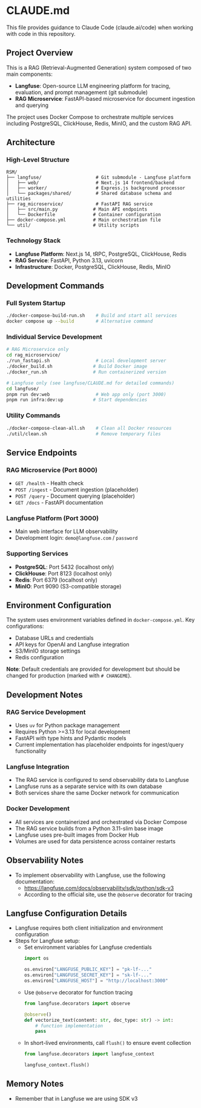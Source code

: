 # CLAUDE.md

This file provides guidance to Claude Code (claude.ai/code) when working with code in this repository.

## Project Overview

This is a RAG (Retrieval-Augmented Generation) system composed of two main components:
- **Langfuse**: Open-source LLM engineering platform for tracing, evaluation, and prompt management (git submodule)
- **RAG Microservice**: FastAPI-based microservice for document ingestion and querying

The project uses Docker Compose to orchestrate multiple services including PostgreSQL, ClickHouse, Redis, MinIO, and the custom RAG API.

## Architecture

### High-Level Structure
```
RSM/
├── langfuse/                    # Git submodule - Langfuse platform
│   ├── web/                     # Next.js 14 frontend/backend
│   ├── worker/                  # Express.js background processor
│   └── packages/shared/         # Shared database schema and utilities
├── rag_microservice/            # FastAPI RAG service
│   ├── src/main.py             # Main API endpoints
│   └── Dockerfile              # Container configuration
├── docker-compose.yml          # Main orchestration file
└── util/                       # Utility scripts
```

### Technology Stack
- **Langfuse Platform**: Next.js 14, tRPC, PostgreSQL, ClickHouse, Redis
- **RAG Service**: FastAPI, Python 3.13, uvicorn
- **Infrastructure**: Docker, PostgreSQL, ClickHouse, Redis, MinIO

## Development Commands

### Full System Startup
```bash
./docker-compose-build-run.sh    # Build and start all services
docker compose up --build        # Alternative command
```

### Individual Service Development
```bash
# RAG Microservice only
cd rag_microservice/
./run_fastapi.sh                 # Local development server
./docker_build.sh               # Build Docker image
./docker_run.sh                 # Run containerized version

# Langfuse only (see langfuse/CLAUDE.md for detailed commands)
cd langfuse/
pnpm run dev:web                 # Web app only (port 3000)
pnpm run infra:dev:up           # Start dependencies
```

### Utility Commands
```bash
./docker-compose-clean-all.sh    # Clean all Docker resources
./util/clean.sh                  # Remove temporary files
```

## Service Endpoints

### RAG Microservice (Port 8000)
- `GET /health` - Health check
- `POST /ingest` - Document ingestion (placeholder)
- `POST /query` - Document querying (placeholder)
- `GET /docs` - FastAPI documentation

### Langfuse Platform (Port 3000)
- Main web interface for LLM observability
- Development login: `demo@langfuse.com` / `password`

### Supporting Services
- **PostgreSQL**: Port 5432 (localhost only)
- **ClickHouse**: Port 8123 (localhost only)
- **Redis**: Port 6379 (localhost only)
- **MinIO**: Port 9090 (S3-compatible storage)

## Environment Configuration

The system uses environment variables defined in `docker-compose.yml`. Key configurations:
- Database URLs and credentials
- API keys for OpenAI and Langfuse integration
- S3/MinIO storage settings
- Redis configuration

**Note**: Default credentials are provided for development but should be changed for production (marked with `# CHANGEME`).

## Development Notes

### RAG Service Development
- Uses `uv` for Python package management
- Requires Python >=3.13 for local development
- FastAPI with type hints and Pydantic models
- Current implementation has placeholder endpoints for ingest/query functionality

### Langfuse Integration
- The RAG service is configured to send observability data to Langfuse
- Langfuse runs as a separate service with its own database
- Both services share the same Docker network for communication

### Docker Development
- All services are containerized and orchestrated via Docker Compose
- The RAG service builds from a Python 3.11-slim base image
- Langfuse uses pre-built images from Docker Hub
- Volumes are used for data persistence across container restarts

## Observability Notes
- To implement observability with Langfuse, use the following documentation:
  + https://langfuse.com/docs/observability/sdk/python/sdk-v3
  + According to the official site, use the `@observe` decorator for tracing

## Langfuse Configuration Details
- Langfuse requires both client initialization and environment configuration
- Steps for Langfuse setup:
  + Set environment variables for Langfuse credentials
    ```python
    import os

    os.environ["LANGFUSE_PUBLIC_KEY"] = "pk-lf-..."
    os.environ["LANGFUSE_SECRET_KEY"] = "sk-lf-..."
    os.environ["LANGFUSE_HOST"] = "http://localhost:3000"
    ```
  + Use `@observe` decorator for function tracing
    ```python
    from langfuse.decorators import observe

    @observe()
    def vectorize_text(content: str, doc_type: str) -> int:
        # function implementation
        pass
    ```
  + In short-lived environments, call `flush()` to ensure event collection
    ```python
    from langfuse.decorators import langfuse_context

    langfuse_context.flush()
    ```

## Memory Notes
- Remember that in Langfuse we are using SDK v3
